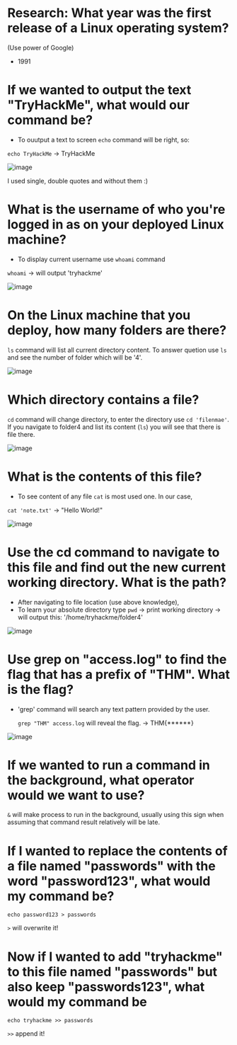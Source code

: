 # Research: What year was the first release of a Linux operating system?

(Use power of Google)
- 1991


# If we wanted to output the text "TryHackMe", what would our command be?

- To ouutput a text to screen `echo` command will be right, so:

`echo TryHackMe` -> TryHackMe

![image](https://github.com/ShTuran/tryhackme-linux.fundamentals/assets/111232034/f73ef002-9f7e-43cd-bbce-f47ffd43a584)

I used single, double quotes and without them :)


# What is the username of who you're logged in as on your deployed Linux machine?

- To display current username use `whoami` command

`whoami` -> will output 'tryhackme'

![image](https://github.com/ShTuran/tryhackme-linux.fundamentals/assets/111232034/5e8032a9-f614-4108-951f-e1eeac365f18)


# On the Linux machine that you deploy, how many folders are there? 

`ls` command will list all current directory content. To answer quetion use `ls` and see the number of folder which will be '4'.

![image](https://github.com/ShTuran/tryhackme-linux.fundamentals/assets/111232034/824b7de3-ae27-458d-9d1e-81cb68ce4ce8)


# Which directory contains a file? 

`cd` command will change directory, to enter the directory use `cd 'filenmae'`. If you navigate to folder4 and list its content (`ls`) you will see that there is file there. 

![image](https://github.com/ShTuran/tryhackme-linux.fundamentals/assets/111232034/628780b7-2f29-474c-bfd9-ff0b95b224ff)


# What is the contents of this file?

- To see content of any file `cat` is most used one. In our case,

`cat 'note.txt'`  -> "Hello World!"

![image](https://github.com/ShTuran/tryhackme-linux.fundamentals/assets/111232034/48908f8f-b20d-4728-b1d5-98c23e1efa29)


# Use the cd command to navigate to this file and find out the new current working directory. What is the path?

- After navigating to file location (use above knowledge),
- To learn your absolute directory type `pwd` -> print working directory -> will output this: '/home/tryhackme/folder4'

![image](https://github.com/ShTuran/tryhackme-linux.fundamentals/assets/111232034/c6ab2af8-d622-48d6-80b7-40e623d2b9be)


# Use grep on "access.log" to find the flag that has a prefix of "THM". What is the flag?

- 'grep' command will search any text pattern provided by the user.

  `grep "THM" access.log` will reveal the flag. -> THM{******}

 ![image](https://github.com/ShTuran/tryhackme-linux.fundamentals/assets/111232034/2f91f6b7-4b1e-4df3-811a-ac8b84547928)



# If we wanted to run a command in the background, what operator would we want to use? 

`&`  will make process to run in the background, usually using this sign when assuming that command result relatively will be late.


# If I wanted to replace the contents of a file named "passwords" with the word "password123", what would my command be?

`echo password123 > passwords`

 `>` will overwrite it!

# Now if I wanted to add "tryhackme" to this file named "passwords" but also keep "passwords123", what would my command be

`echo tryhackme >> passwords`

`>>` append it!
